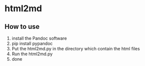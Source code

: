 # html2md
## How to use
1. install the Pandoc software
2. pip install pypandoc
3. Put the html2md.py in the directory which contain the html files
4. Run the html2md.py
5. done
